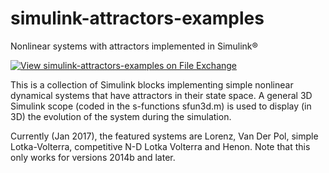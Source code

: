 # simulink-attractors-examples
Nonlinear systems with attractors implemented in Simulink&reg;

[![View simulink-attractors-examples on File Exchange](https://www.mathworks.com/matlabcentral/images/matlab-file-exchange.svg)](https://www.mathworks.com/matlabcentral/fileexchange/7939-simulink-attractors-examples)

This is a collection of Simulink blocks implementing simple nonlinear dynamical systems that have attractors in their state space.
A general 3D Simulink scope (coded in the s-functions sfun3d.m) is used to display (in 3D) the evolution of the system during the simulation.

Currently (Jan 2017), the featured systems are Lorenz, Van Der Pol, simple Lotka-Volterra, competitive N-D Lotka Volterra and Henon. 
Note that this only works for versions 2014b and later.
